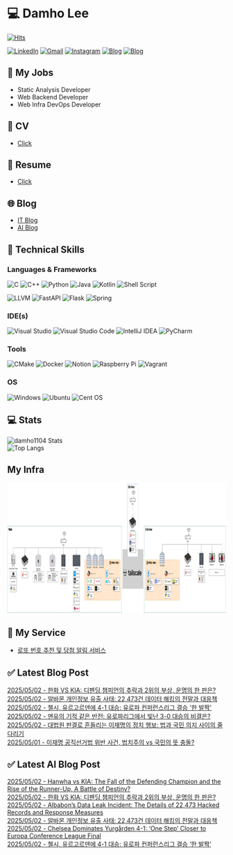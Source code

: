 
# 💻 Damho Lee

[![Hits](https://hits.seeyoufarm.com/api/count/incr/badge.svg?url=https%3A%2F%2Fgithub.com%2Fdamho1104&count_bg=%233D9CC8&title_bg=%23555555&icon=&icon_color=%23E7E7E7&title=hits&edge_flat=false)](https://hits.seeyoufarm.com)  

[![LinkedIn](https://img.shields.io/badge/Linkedin-%230077B5.svg?style=flat&logo=linkedin&logoColor=white)](https://www.linkedin.com/in/damho1104/)
[![Gmail](https://img.shields.io/badge/Gmail-D14836?style=flat&logo=gmail&logoColor=white)](mailto:damho1104@gmail.com)
[![Instagram](https://img.shields.io/badge/Instargram-%23E4405F.svg?style=flat&logo=Instagram&logoColor=white)](https://www.instagram.com/damho1104/)
[![Blog](https://img.shields.io/badge/Blog-%23000000.svg?style=flat&logo=Tistory&logoColor=white)](https://dmomo.co.kr/)
[![Blog](https://img.shields.io/badge/Blog-%23000000.svg?style=flat&logo=WordPress&logoColor=white)](https://blog.ai.dmomo.co.kr/)

## 📃 My Jobs
- Static Analysis Developer
- Web Backend Developer
- Web Infra DevOps Developer

## 📰 CV
- [Click](https://resume.dmomo.net/damho.lee/resume)  

## 📘 Resume
- [Click](https://damho1104.notion.site/8af3191b9815406d95708d9a0cea5a9e)  

## 🌐 Blog
- [IT Blog](https://dmomo.co.kr/)
- [AI Blog](https://blog.ai.dmomo.co.kr/)

## 💪 Technical Skills
### Languages & Frameworks
![C](https://img.shields.io/badge/c-%2300599C.svg?style=flat&logo=c&logoColor=white)
![C++](https://img.shields.io/badge/c++-%2300599C.svg?style=flat&logo=c%2B%2B&logoColor=white)
![Python](https://img.shields.io/badge/Python-3776AB.svg?&style=flat&logo=Python&logoColor=white)
![Java](https://img.shields.io/badge/java-%23ED8B00.svg?style=flat&logo=openjdk&logoColor=white)
![Kotlin](https://img.shields.io/badge/Kotlin-%237F52FF.svg?style=flat&logo=Kotlin&logoColor=white)
![Shell Script](https://img.shields.io/badge/Shell_script-%23121011.svg?style=flat&logo=gnu-bash&logoColor=white)  
  
![LLVM](https://img.shields.io/badge/LLVM/Clang-000B1D.svg?&style=flat&logo=LLVM&logoColor=white)
![FastAPI](https://img.shields.io/badge/FastAPI-005571?style=flat&logo=fastapi)
![Flask](https://img.shields.io/badge/Flask-%23000.svg?style=flat&logo=flask&logoColor=white)
![Spring](https://img.shields.io/badge/Springboot-%236DB33F.svg?style=flat&logo=spring&logoColor=white)
  
  
### IDE(s)
![Visual Studio](https://img.shields.io/badge/Visual%20Studio-5C2D91.svg?style=flat&logo=visual-studio&logoColor=white) 
![Visual Studio Code](https://img.shields.io/badge/Visual%20Studio%20Code-0078d7.svg?style=flat&logo=visual-studio-code&logoColor=white)
![IntelliJ IDEA](https://img.shields.io/badge/IntelliJIDEA-000000.svg?style=flat&logo=intellij-idea&logoColor=white) 
![PyCharm](https://img.shields.io/badge/PyCharm-143?style=flat&logo=pycharm&logoColor=black&color=black&labelColor=green) 


### Tools
![CMake](https://img.shields.io/badge/CMake-%23008FBA.svg?style=flat&logo=cmake&logoColor=white)
![Docker](https://img.shields.io/badge/docker-%230db7ed.svg?style=flat&logo=docker&logoColor=white)
![Notion](https://img.shields.io/badge/Notion-%23000000.svg?style=flat&logo=notion&logoColor=white)
![Raspberry Pi](https://img.shields.io/badge/-RaspberryPi-C51A4A?style=flat&logo=Raspberry-Pi)
![Vagrant](https://img.shields.io/badge/Vagrant-%231563FF.svg?style=flat&logo=vagrant&logoColor=white)


### OS
![Windows](https://img.shields.io/badge/Windows-0078D6?style=flat&logo=windows&logoColor=white)
![Ubuntu](https://img.shields.io/badge/Ubuntu-E95420?style=flat&logo=ubuntu&logoColor=white)
![Cent OS](https://img.shields.io/badge/Cent%20OS-002260?style=flat&logo=centos&logoColor=F0F0F0)


## :computer: Stats
![damho1104 Stats](https://github-readme-stats.vercel.app/api?username=damho1104&hide=issues&show_icons=true&theme=dark)  
![Top Langs](https://github-readme-stats.vercel.app/api/top-langs/?username=damho1104&layout=compact&theme=dark)


## My Infra
<div align="center">
    <p>
    <img src="imgs/infra.png" alt="infra" style="width: 1200px; height: 300px;">
    </p>
</div>


## 📣 My Service
- [로또 번호 추천 및 당첨 알림 서비스](https://lotto.dmomo.co.kr/)  


## ✅ Latest Blog Post

[2025/05/02 - 한화 VS KIA: 디펜딩 챔피언의 추락과 2위의 부상, 운명의 한 판은?](https://dmomo.co.kr/371) <br/>
[2025/05/02 - 알바몬 개인정보 유출 사태: 22,473건 데이터 해킹의 전말과 대응책](https://dmomo.co.kr/370) <br/>
[2025/05/02 - 첼시, 유르고르덴에 4-1 대승: 유로파 컨퍼런스리그 결승 '한 발짝'](https://dmomo.co.kr/369) <br/>
[2025/05/02 - 맨유의 기적 같은 반전: 유로파리그에서 빛난 3-0 대승의 비결은?](https://dmomo.co.kr/368) <br/>
[2025/05/02 - 대법원 판결로 흔들리는 이재명의 정치 행보: 법과 국민 의지 사이의 줄다리기](https://dmomo.co.kr/367) <br/>
[2025/05/01 - 이재명 공직선거법 위반 사건, 법치주의 vs 국민의 뜻 충돌?](https://dmomo.co.kr/366) <br/>

## ✅ Latest AI Blog Post
[2025/05/02 - Hanwha vs KIA: The Fall of the Defending Champion and the Rise of the Runner-Up, A Battle of Destiny?](https://blog.ai.dmomo.co.kr/trend/1993) <br/>
[2025/05/02 - 한화 VS KIA: 디펜딩 챔피언의 추락과 2위의 부상, 운명의 한 판은?](https://blog.ai.dmomo.co.kr/trend/1991) <br/>
[2025/05/02 - Albabon’s Data Leak Incident: The Details of 22,473 Hacked Records and Response Measures](https://blog.ai.dmomo.co.kr/trend/1988) <br/>
[2025/05/02 - 알바몬 개인정보 유출 사태: 22,473건 데이터 해킹의 전말과 대응책](https://blog.ai.dmomo.co.kr/trend/1986) <br/>
[2025/05/02 - Chelsea Dominates Yurgården 4-1: ‘One Step’ Closer to Europa Conference League Final](https://blog.ai.dmomo.co.kr/trend/1983) <br/>
[2025/05/02 - 첼시, 유르고르덴에 4-1 대승: 유로파 컨퍼런스리그 결승 ‘한 발짝’](https://blog.ai.dmomo.co.kr/trend/1981) <br/>
